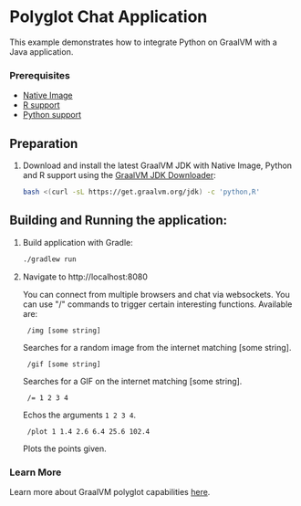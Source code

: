 # Polyglot Chat Application

This example demonstrates how to integrate Python on GraalVM with a Java application.

### Prerequisites
- [Native Image](https://www.graalvm.org/latest/reference-manual/native-image/)
- [R support](https://www.graalvm.org/latest/reference-manual/r/)
- [Python support](https://www.graalvm.org/latest/reference-manual/python/)

## Preparation

1. Download and install the latest GraalVM JDK with Native Image, Python and R support using the [GraalVM JDK Downloader](https://github.com/graalvm/graalvm-jdk-downloader):
    ```bash
    bash <(curl -sL https://get.graalvm.org/jdk) -c 'python,R'
    ```

## Building and Running the application:

1. Build application with Gradle:
    ```bash
    ./gradlew run
    ```

2. Navigate to http://localhost:8080

    You can connect from multiple browsers and chat via websockets. You can use "/"
    commands to trigger certain interesting functions. Available are:

        /img [some string]

    Searches for a random image from the internet matching [some string].

        /gif [some string]

    Searches for a GIF on the internet matching [some string].

        /= 1 2 3 4

    Echos the arguments `1 2 3 4`.

        /plot 1 1.4 2.6 6.4 25.6 102.4

    Plots the points given.

### Learn More 

Learn more about GraalVM polyglot capabilities [here](https://www.graalvm.org/latest/reference-manual/polyglot-programming/).
